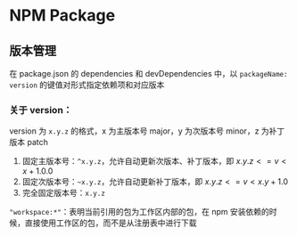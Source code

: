 # NPM Package

## 版本管理

在 package.json 的 dependencies 和 devDependencies 中，以 `packageName: version` 的键值对形式指定依赖项和对应版本



### 关于 version：

version 为 `x.y.z` 的格式，x 为主版本号 major，y 为次版本号 minor，z 为补丁版本 patch

1. 固定主版本号：`^x.y.z`，允许自动更新次版本、补丁版本，即 $x.y.z <= v < x+1.0.0$
2. 固定次版本号：`~x.y.z`，允许自动更新补丁版本，即 $x.y.z <= v < x.y+1.0$
3. 完全固定版本号：`x.y.z`

`"workspace:*"`：表明当前引用的包为工作区内部的包，在 npm 安装依赖的时候，直接使用工作区的包，而不是从注册表中进行下载
